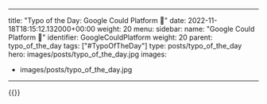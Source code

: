 
---
title: "Typo of the Day: Google Could Platform 🙊"
date: 2022-11-18T18:15:12.132000+00:00
weight: 20
menu:
  sidebar:
    name: "Google Could Platform 🙊"
    identifier: GoogleCouldPlatform
    weight: 20
    parent: typo_of_the_day
tags: ["#TypoOfTheDay"]
type: posts/typo_of_the_day
hero: images/posts/typo_of_the_day.jpg
images:
- images/posts/typo_of_the_day.jpg
---


{{<fosstodon user="mariatta" id="109366169575479362">}}

